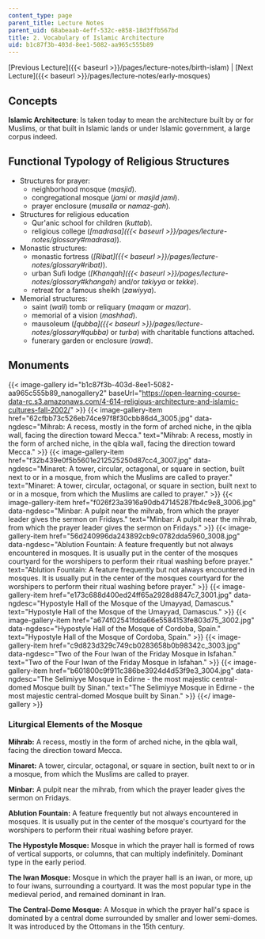 ```yaml
---
content_type: page
parent_title: Lecture Notes
parent_uid: 68abeaab-4eff-532c-e858-18d3ffb567bd
title: 2. Vocabulary of Islamic Architecture
uid: b1c87f3b-403d-8ee1-5082-aa965c555b89
---
```


[Previous Lecture]({{< baseurl >}}/pages/lecture-notes/birth-islam) | [Next Lecture]({{< baseurl >}}/pages/lecture-notes/early-mosques)

Concepts
--------

**Islamic Architecture**: Is taken today to mean the architecture built by or for Muslims, or that built in Islamic lands or under Islamic government, a large corpus indeed.

Functional Typology of Religious Structures
-------------------------------------------

*   Structures for prayer:
    *   neighborhood mosque (_masjid_).
    *   congregational mosque (_jami_ or _masjid jami_).
    *   prayer enclosure (_musalla_ or _namaz-gah_).
*   Structures for religious education
    *   Qur'anic school for children (_kuttab_).
    *   religious college (_[madrasa]({{< baseurl >}}/pages/lecture-notes/glossary#madrasa)_).
*   Monastic structures:
    *   monastic fortress (_[Ribat]({{< baseurl >}}/pages/lecture-notes/glossary#ribat)_).
    *   urban Sufi lodge (_[Khanqah]({{< baseurl >}}/pages/lecture-notes/glossary#khangah)_ and/or _takiyya_ or _tekke_).
    *   retreat for a famous sheikh (_zawiyya_).
*   Memorial structures:
    *   saint (_wali_) tomb or reliquary (_maqam_ or _mazar_).
    *   memorial of a vision (_mashhad_).
    *   mausoleum (_[qubba]({{< baseurl >}}/pages/lecture-notes/glossary#qubba)_ or _turba_) with charitable functions attached.
    *   funerary garden or enclosure (_rawd_).

Monuments
---------
{{< image-gallery id="b1c87f3b-403d-8ee1-5082-aa965c555b89_nanogallery2" baseUrl="https://open-learning-course-data-rc.s3.amazonaws.com/4-614-religious-architecture-and-islamic-cultures-fall-2002/" >}}
{{< image-gallery-item href="62cfbb73c526eb74ce97f8f30cbb86d4_3005.jpg" data-ngdesc="Mihrab: A recess, mostly in the form of arched niche, in the qibla wall, facing the direction toward Mecca." text="Mihrab: A recess, mostly in the form of arched niche, in the qibla wall, facing the direction toward Mecca." >}}
{{< image-gallery-item href="f32b439e0f5b5601e212525250d87cc4_3007.jpg" data-ngdesc="Minaret: A tower, circular, octagonal, or square in section, built next to or in a mosque, from which the Muslims are called to prayer." text="Minaret: A tower, circular, octagonal, or square in section, built next to or in a mosque, from which the Muslims are called to prayer." >}}
{{< image-gallery-item href="f026f23a3916a90db47145287fb4c9e8_3006.jpg" data-ngdesc="Minbar: A pulpit near the mihrab, from which the prayer leader gives the sermon on Fridays." text="Minbar: A pulpit near the mihrab, from which the prayer leader gives the sermon on Fridays." >}}
{{< image-gallery-item href="56d240996da243892cb9c0782dda5960_3008.jpg" data-ngdesc="Ablution Fountain: A feature frequently but not always encountered in mosques. It is usually put in the center of the mosques courtyard for the worshipers to perform their ritual washing before prayer." text="Ablution Fountain: A feature frequently but not always encountered in mosques. It is usually put in the center of the mosques courtyard for the worshipers to perform their ritual washing before prayer." >}}
{{< image-gallery-item href="e173c688d400ed24ff65a2928d8847c7_3001.jpg" data-ngdesc="Hypostyle Hall of the Mosque of the Umayyad, Damascus." text="Hypostyle Hall of the Mosque of the Umayyad, Damascus." >}}
{{< image-gallery-item href="a674f02541fdda66e5584153fe803d75_3002.jpg" data-ngdesc="Hypostyle Hall of the Mosque of Cordoba, Spain." text="Hypostyle Hall of the Mosque of Cordoba, Spain." >}}
{{< image-gallery-item href="c9d823d329c749cb0283658b0b98342c_3003.jpg" data-ngdesc="Two of the Four Iwan of the Friday Mosque in Isfahan." text="Two of the Four Iwan of the Friday Mosque in Isfahan." >}}
{{< image-gallery-item href="b601800c9f911c386be3924d4d53f9e3_3004.jpg" data-ngdesc="The Selimiyye Mosque in Edirne - the most majestic central-domed Mosque built by Sinan." text="The Selimiyye Mosque in Edirne - the most majestic central-domed Mosque built by Sinan." >}}
{{</ image-gallery >}}
### Liturgical Elements of the Mosque

**Mihrab:** A recess, mostly in the form of arched niche, in the qibla wall, facing the direction toward Mecca.

**Minaret:** A tower, circular, octagonal, or square in section, built next to or in a mosque, from which the Muslims are called to prayer.

**Minbar:** A pulpit near the mihrab, from which the prayer leader gives the sermon on Fridays.

**Ablution Fountain:** A feature frequently but not always encountered in mosques. It is usually put in the center of the mosque's courtyard for the worshipers to perform their ritual washing before prayer.

**The Hypostyle Mosque:** Mosque in which the prayer hall is formed of rows of vertical supports, or columns, that can multiply indefinitely. Dominant type in the early period.

**The Iwan Mosque:** Mosque in which the prayer hall is an iwan, or more, up to four iwans, surrounding a courtyard. It was the most popular type in the medieval period, and remained dominant in Iran.

**The Central-Dome Mosque:** A Mosque in which the prayer hall's space is dominated by a central dome surrounded by smaller and lower semi-domes. It was introduced by the Ottomans in the 15th century.